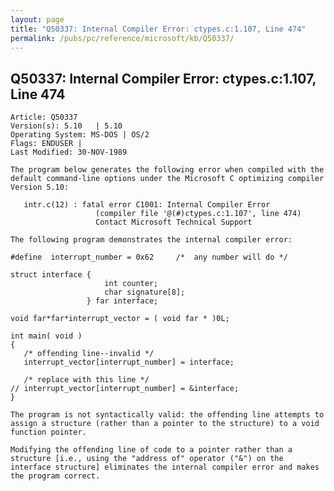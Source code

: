```yaml
---
layout: page
title: "Q50337: Internal Compiler Error: ctypes.c:1.107, Line 474"
permalink: /pubs/pc/reference/microsoft/kb/Q50337/
---
```


## Q50337: Internal Compiler Error: ctypes.c:1.107, Line 474

	Article: Q50337
	Version(s): 5.10   | 5.10
	Operating System: MS-DOS | OS/2
	Flags: ENDUSER |
	Last Modified: 30-NOV-1989
	
	The program below generates the following error when compiled with the
	default command-line options under the Microsoft C optimizing compiler
	Version 5.10:
	
	   intr.c(12) : fatal error C1001: Internal Compiler Error
	                   (compiler file '@(#)ctypes.c:1.107', line 474)
	                   Contact Microsoft Technical Support
	
	The following program demonstrates the internal compiler error:
	
	#define  interrupt_number = 0x62     /*  any number will do */
	
	struct interface {
	                     int counter;
	                     char signature[8];
	                 } far interface;
	
	void far*far*interrupt_vector = ( void far * )0L;
	
	int main( void )
	{
	   /* offending line--invalid */
	   interrupt_vector[interrupt_number] = interface;
	
	   /* replace with this line */
	// interrupt_vector[interrupt_number] = &interface;
	}
	
	The program is not syntactically valid: the offending line attempts to
	assign a structure (rather than a pointer to the structure) to a void
	function pointer.
	
	Modifying the offending line of code to a pointer rather than a
	structure [i.e., using the "address of" operator ("&") on the
	interface structure] eliminates the internal compiler error and makes
	the program correct.
